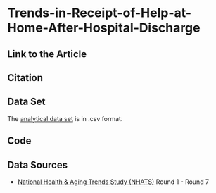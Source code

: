 # Trends-in-Receipt-of-Help-at-Home-After-Hospital-Discharge

## Link to the Article


## Citation


## Data Set

The [analytical data set](https://github.com/rwerner-upenn/Trends-in-Receipt-of-Help-at-Home-After-Hospital-Discharge/blob/main/nhats_analytic_single_home_hha_20210518.csv) is in .csv format.


## Code 


## Data Sources

+ [National Health & Aging Trends Study (NHATS)](https://nhats.org/researcher/data-access) Round 1 - Round 7
